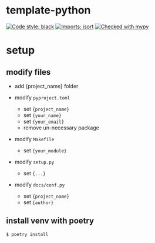 # template-python

[![Code style: black](https://img.shields.io/badge/code%20style-black-000000.svg)](https://github.com/psf/black)
[![Imports: isort](https://img.shields.io/badge/%20imports-isort-%231674b1?style=flat&labelColor=ef8336)](https://pycqa.github.io/isort/)
[![Checked with mypy](http://www.mypy-lang.org/static/mypy_badge.svg)](http://mypy-lang.org/)

# setup

## modify files

* add {project_name} folder

* modify `pyproject.toml`
  * set `{project_name}` 
  * set `{your_name}` 
  * set `{your_email}`
  * remove un-necessary package

* modify `Makefile`
  * set `{your_module}`

* modify `setup.py` 
  * set `{...}`

* modify `docs/conf.py`
  * set `{project_name}` 
  * set `{author}` 

## install venv with poetry

```shell script
$ poetry install

```